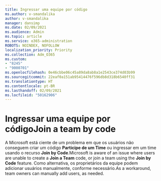 ```yaml
---
title: Ingressar uma equipe por código
ms.author: v-smandalika
author: v-smandalika
manager: dansimp
ms.date: 02/09/2021
ms.audience: Admin
ms.topic: article
ms.service: o365-administration
ROBOTS: NOINDEX, NOFOLLOW
localization_priority: Priority
ms.collection: Adm_O365
ms.custom:
- "8245"
- "9000701"
ms.openlocfilehash: 0e46cbbe06c45a89da8ab8a1e2543ce374d03b99
ms.sourcegitcommit: 22eaf0a151ab95414476f596db8d318b6540ff31
ms.translationtype: HT
ms.contentlocale: pt-BR
ms.lasthandoff: 02/09/2021
ms.locfileid: "50162906"
---
```

# <a name="join-a-team-by-code"></a><span data-ttu-id="aa481-102">Ingressar uma equipe por código</span><span class="sxs-lookup"><span data-stu-id="aa481-102">Join a team by code</span></span>

<span data-ttu-id="aa481-103">A Microsoft está ciente de um problema em que os usuários não conseguem criar um código **Participe de um Time** ou ingressar em um time usando o recurso **Join by Code**.</span><span class="sxs-lookup"><span data-stu-id="aa481-103">Microsoft is aware of an issue where users are unable to create a **Join a Team** code, or join a team using the **Join by Code** feature.</span></span> <span data-ttu-id="aa481-104">Como alternativa, os proprietários da equipe podem adicionar usuários manualmente, conforme necessário.</span><span class="sxs-lookup"><span data-stu-id="aa481-104">As a workaround, team owners can manually add users, as needed.</span></span>